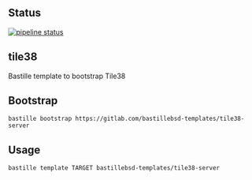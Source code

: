 ## Status
[![pipeline status](https://gitlab.com/bastillebsd-templates/tile38-server/badges/master/pipeline.svg)](https://gitlab.com/bastillebsd-templates/tile38-server/commits/master)

## tile38
Bastille template to bootstrap Tile38

## Bootstrap
```shell
bastille bootstrap https://gitlab.com/bastillebsd-templates/tile38-server
```

## Usage
```shell
bastille template TARGET bastillebsd-templates/tile38-server
```
